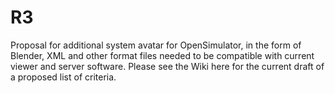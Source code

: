 # R3
Proposal for additional system avatar for OpenSimulator, in the form of Blender, XML and other format files needed to be compatible with current viewer and server software. Please see the Wiki here for the current draft of a proposed list of criteria. 

